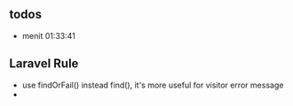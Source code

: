 ## todos
- menit 01:33:41


## Laravel Rule
- use findOrFail() instead find(), it's more useful for visitor error message
- 